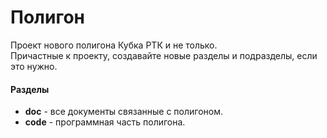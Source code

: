 # Полигон

Проект нового полигона Кубка РТК и не только.  
Причастные к проекту, создавайте новые разделы и подразделы, если это нужно.
#### Разделы    
* **doc** - все документы связанные с полигоном.  
* **code** - программная часть полигона.           
